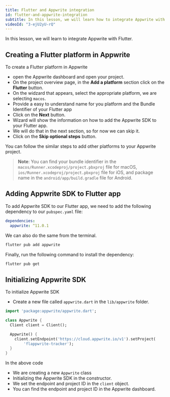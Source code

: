 ```yaml
---
title: Flutter and Appwrite integration
id: flutter-and-appwrite-integration
subtitle: In this lesson, we will learn how to integrate Appwrite with Flutter.
videoId: "3-ejU2yU-rQ"
---
```


In this lesson, we will learn to integrate Appwrite with Flutter.

## Creating a Flutter platform in Appwrite

To create a Flutter platform in Appwrite

- open the Appwrite dashboard and open your project.
- On the project overview page, in the **Add a platform** section click on the **Flutter** button.
- On the widzard that appears, select the appropriate platform, we are selecting `macos`.
- Provide a easy to understand name for you platform and the Bundle Identifier of your Flutter app
- Click on the **Next** button.
- Wizard will show the information on how to add the Appwrite SDK to your Flutter app.
- We will do that in the next section, so for now we can skip it.
- Click on the **Skip optional steps** button.

You can follow the similar steps to add other platforms to your Appwrite project.

> **Note**: You can find your bundle identifier in the `macos/Runner.xcodeproj/project.pbxproj` file for macOS, `ios/Runner.xcodeproj/project.pbxproj` file for iOS, and package name in the `android/app/build.gradle` file for Android.

## Adding Appwrite SDK to Flutter app

To add Appwrite SDK to our Flutter app, we need to add the following dependency to our `pubspec.yaml` file:

```yaml
dependencies:
  appwrite: ^11.0.1
```

We can also do the same from the terminal. 

```bash
flutter pub add appwrite
```

Finally, run the following command to install the dependency:

```bash
flutter pub get
```

## Initializing Appwrite SDK

To initialize Appwrite SDK

- Create a new file called `appwrite.dart` in the `lib/appwrite` folder.

```dart
import 'package:appwrite/appwrite.dart';

class Appwrite {
  Client client = Client();

  Appwrite() {
    client.setEndpoint('https://cloud.appwrite.io/v1').setProject(
        'flappwrite-tracker');
  }
}
```

In the above code
- We are creating a new `Appwrite` class
- Initializing the Appwrite SDK in the constructor.
- We set the endpoint and project ID in the `client` object.
- You can find the endpoint and project ID in the Appwrite dashboard.

